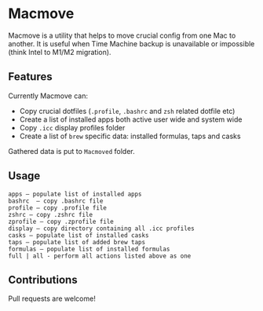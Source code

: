 # Macmove

Macmove is a utility that helps to move crucial config from one Mac to another. It is useful when Time Machine backup is unavailable or impossible (think Intel to M1/M2 migration).

## Features

Currently Macmove can:

* Copy crucial dotfiles (`.profile`, `.bashrc` and `zsh` related dotfile etc)
* Create a list of installed apps both active user wide and system wide
* Copy `.icc` display profiles folder
* Create a list of `brew` specific data: installed formulas, taps and casks
  
Gathered data is put to `Macmoved` folder.

## Usage

	apps — populate list of installed apps
	bashrc  — copy .bashrc file
	profile — copy .profile file
	zshrc — copy .zshrc file
	zprofile — copy .zprofile file
	display — copy directory containing all .icc profiles
	casks — populate list of installed casks
	taps — populate list of added brew taps
	formulas — populate list of installed formulas
	full | all - perform all actions listed above as one

## Contributions

Pull requests are welcome!
